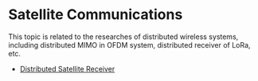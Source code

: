# Satellite Communications

This topic is related to the researches of distributed wireless systems, including distributed MIMO in OFDM system, distributed receiver of LoRa, etc.

- [Distributed Satellite Receiver](./satellite_comm.md)

